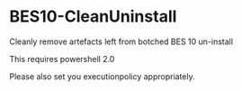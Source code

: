 BES10-CleanUninstall
====================

Cleanly remove artefacts left from botched BES 10 un-install 

This requires powershell 2.0 

Please also set you executionpolicy appropriately.
